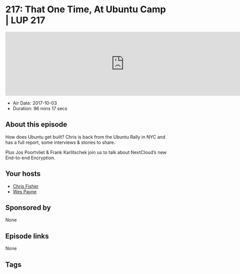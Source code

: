 # 217: That One Time, At Ubuntu Camp | LUP 217

<iframe src="https://player.fireside.fm/v2/RUkczH-V+6-iTjtpa?theme=dark" width="740" height="200" frameborder="0" scrolling="no"></iframe>

* Air Date: 2017-10-03
* Duration: 96 mins 17 secs

## About this episode

How does Ubuntu get built? Chris is back from the Ubuntu Rally in NYC and has a full report, some interviews & stories to share.

Plus Jos Poortvliet & Frank Karlitschek join us to talk about NextCloud’s new End-to-end Encryption.

## Your hosts
* [Chris Fisher](https://linuxunplugged.com/hosts/chrislas)
* [Wes Payne](https://linuxunplugged.com/hosts/wes)

## Sponsored by

None



## Episode links

None



## Tags

